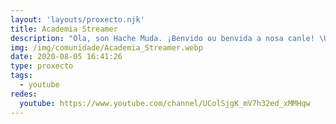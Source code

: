 ```yaml
---
layout: 'layouts/proxecto.njk'
title: Academia Streamer
description: "Ola, son Hache Muda. ¡Benvido ou benvida a nosa canle! \U0001F600\U0001F4DA\nAquí imos ensinarte o esencial, trucos e novidades para chegar a ser streamer e sacar todo o teu potencial. ¿Sabes o mellor? 100% #EnGalego \U0001F445"
img: /img/comunidade/Academia_Streamer.webp
date: 2020-08-05 16:41:26
type: proxecto
tags:
  - youtube
redes:
  youtube: https://www.youtube.com/channel/UColSjgK_mV7h32ed_xMMHqw
---
```


